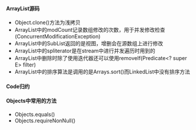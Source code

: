 #### ArrayList源码
- Object.clone()方法为浅拷贝
- ArrayList中的modCount记录数组修改的次数，用于并发修改检查(ConcurrentModificationException)
- ArrayList中的SubList返回的是视图，增删会在源数组上进行修改
- ArrayList中的spliterator是在stream中进行并发遍历时用到的
- ArrayList中删除时除了使用迭代器还可以使用removeIf(Predicate<? super E> filter)
- ArrayList中的排序算法是调用的是Arrays.sort()而LinkedList中没有排序方法

#### Code归约



#### Objects中常用的方法
- Objects.equals()
- Objects.requireNonNull()


